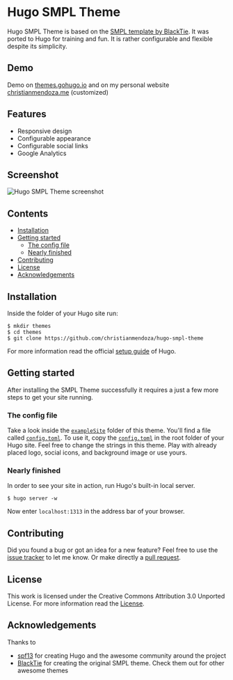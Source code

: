 # Hugo SMPL Theme

Hugo SMPL Theme is based on the [SMPL template by BlackTie](http://blacktie.co/2013/12/smpl-a-simple-contact-page/). It was ported to Hugo for training and fun. It is rather configurable and flexible despite its simplicity.


## Demo

Demo on [themes.gohugo.io](http://themes.gohugo.io/theme/hugo-smpl-theme/) and on my personal website [christianmendoza.me](//christianmendoza.me) (customized)


## Features

- Responsive design
- Configurable appearance
- Configurable social links
- Google Analytics


## Screenshot

![Hugo SMPL Theme screenshot](https://raw.githubusercontent.com/christianmendoza/hugo-smpl-theme/master/images/screenshot.png)


## Contents

- [Installation](#installation)
- [Getting started](#getting-started)
    - [The config file](#the-config-file)
    - [Nearly finished](#nearly-finished)
- [Contributing](#contributing)
- [License](#license)
- [Acknowledgements](#acknowledgements)


## Installation

Inside the folder of your Hugo site run:

    $ mkdir themes
    $ cd themes
    $ git clone https://github.com/christianmendoza/hugo-smpl-theme

For more information read the official [setup guide](//gohugo.io/overview/installing/) of Hugo.


## Getting started

After installing the SMPL Theme successfully it requires a just a few more steps to get your site running.


### The config file

Take a look inside the [`exampleSite`](//github.com/christianmendoza/hugo-smpl-theme/tree/master/exampleSite) folder of this theme. You'll find a file called [`config.toml`](//github.com/christianmendoza/hugo-smpl-theme/blob/master/exampleSite/config.toml). To use it, copy the [`config.toml`](//github.com/christianmendoza/hugo-smpl-theme/blob/master/exampleSite/config.toml) in the root folder of your Hugo site. Feel free to change the strings in this theme. Play with already placed logo, social icons, and background image or use yours.


### Nearly finished

In order to see your site in action, run Hugo's built-in local server. 

    $ hugo server -w

Now enter `localhost:1313` in the address bar of your browser.


## Contributing

Did you found a bug or got an idea for a new feature? Feel free to use the [issue tracker](//github.com/christianmendoza/hugo-smpl-theme/issues) to let me know. Or make directly a [pull request](//github.com/christianmendoza/hugo-smpl-theme/pulls).


## License

This work is licensed under the Creative Commons Attribution 3.0 Unported License. For more information read the [License](//github.com/christianmendoza/hugo-smpl-theme/blob/master/LICENSE).


## Acknowledgements

Thanks to

- [spf13](//github.com/spf13) for creating Hugo and the awesome community around the project
- [BlackTie](http://blacktie.co/) for creating the original SMPL theme. Check them out for other awesome themes